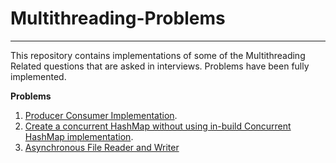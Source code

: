 # Multithreading-Problems
---

This repository contains implementations of some of the Multithreading Related questions that are asked
in interviews.
Problems have been fully implemented.


**Problems**

1. [Producer Consumer Implementation](Producer_Consumer/).
2. [Create a concurrent HashMap without using in-build Concurrent HashMap implementation](Concurrent_HashMap/).
3. [Asynchronous File Reader and Writer](Async_File_Reader_And_Writer/)